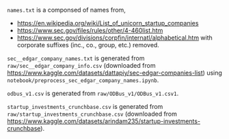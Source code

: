 `names.txt` is a componsed of names from,
* https://en.wikipedia.org/wiki/List_of_unicorn_startup_companies
* https://www.sec.gov/files/rules/other/4-460list.htm
* https://www.sec.gov/divisions/corpfin/internatl/alphabetical.htm
with corporate suffixes (inc., co., group, etc.) removed.

`sec__edgar_company_names.txt` is generated from
`raw/sec__edgar_company_info.csv`
(downloaded from
https://www.kaggle.com/datasets/dattapiy/sec-edgar-companies-list) using
`notebook/preprocess_sec_edgar_company_names.ipynb`.

`odbus_v1.csv` is generated from `raw/ODBus_v1/ODBus_v1.csv1`.

`startup_investments_crunchbase.csv` is generated from
`raw/startup_investments_crunchbase.csv` (downloaded from
https://www.kaggle.com/datasets/arindam235/startup-investments-crunchbase).